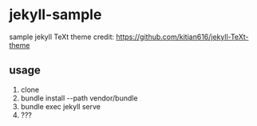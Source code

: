 # jekyll-sample
sample jekyll TeXt theme
credit: https://github.com/kitian616/jekyll-TeXt-theme

## usage
1. clone
2. bundle install --path vendor/bundle
3. bundle exec jekyll serve
4. ???
